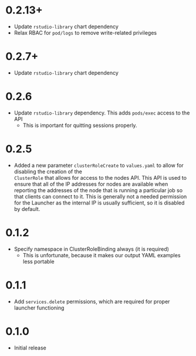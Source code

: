 # 0.2.13+

- Update `rstudio-library` chart dependency
- Relax RBAC for `pod/logs` to remove write-related privileges

# 0.2.7+

- Update `rstudio-library` chart dependency

# 0.2.6

- Update `rstudio-library` dependency. This adds `pods/exec` access to the API
  - This is important for quitting sessions properly.

# 0.2.5

- Added a new parameter `clusterRoleCreate` to `values.yaml` to allow for disabling the creation of the         
  `ClusterRole` that allows for access to the nodes API. This API is used to ensure that all of the IP addresses
  for nodes are available when reporting the addresses of the node that is running a particular job so that
  clients can connect to it. This is generally not a needed permission for the Launcher as the internal IP is
  usually sufficient, so it is disabled by default.

# 0.1.2

- Specify namespace in ClusterRoleBinding always (it is required)
    - This is unfortunate, because it makes our output YAML examples less portable

# 0.1.1

- Add `services.delete` permissions, which are required for proper launcher functioning

# 0.1.0

- Initial release
